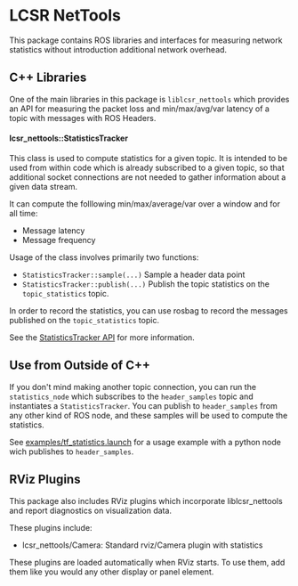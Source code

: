 LCSR NetTools
=============

This package contains ROS libraries and interfaces for measuring network
statistics without introduction additional network overhead. 

C++ Libraries
-------------

One of the main libraries in this package is `liblcsr_nettools` which provides
an API for measuring the packet loss and min/max/avg/var latency of a topic with
messages with ROS Headers.

#### lcsr_nettools::StatisticsTracker

This class is used to compute statistics for a given topic. It is intended to be used from within code which is already subscribed to a given topic, so that additional socket connections are not needed to gather information about a given data stream.

It can compute the folllowing min/max/average/var over a window and for all time:
 - Message latency
 - Message frequency

Usage of the class involves primarily two functions:
 - `StatisticsTracker::sample(...)` Sample a header data point
 - `StatisticsTracker::publish(...)` Publish the topic statistics on the `topic_statistics` topic.

In order to record the statistics, you can use rosbag to record the messages published on the `topic_statistics` topic.

See the [StatisticsTracker API](include/lcsr_nettools/statistics.h) for more information.

Use from Outside of C++
-----------------------

If you don't mind making another topic connection, you can run the `statistics_node` which subscribes to the `header_samples` topic and instantiates a `StatisticsTracker`. You can publish to `header_samples` from any other kind of ROS node, and these samples will be used to compute the statistics.

See [examples/tf_statistics.launch](examples/tf_statistics.launch) for a usage example with a python node wich publishes to `header_samples`. 

RViz Plugins
------------

This package also includes RViz plugins which incorporate liblcsr_nettools and
report diagnostics on visualization data.

These plugins include:

* lcsr_nettools/Camera: Standard rviz/Camera plugin with statistics

These plugins are loaded automatically when RViz starts. To use them, add them
like you would any other display or panel element.

